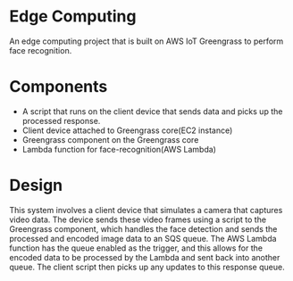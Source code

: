 # Edge Computing
An edge computing project that is built on AWS IoT Greengrass to perform face recognition. 

# Components
- A script that runs on the client device that sends data and picks up the processed response.
- Client device attached to Greengrass core(EC2 instance)
- Greengrass component on the Greengrass core
- Lambda function for face-recognition(AWS Lambda)

# Design
This system involves a client device that simulates a camera that captures video data. The device sends these video frames using a script to the Greengrass component, which handles the face detection and sends the processed and encoded image data to an SQS queue. The AWS Lambda function has the queue enabled as the trigger, and this allows for the encoded data to be processed by the Lambda and sent back into another queue. The client script then picks up any updates to this response queue.
